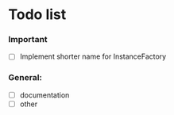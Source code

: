 # Todo list

### Important

- [ ] Implement shorter name for InstanceFactory

### General:

- [ ] documentation
- [ ] other
